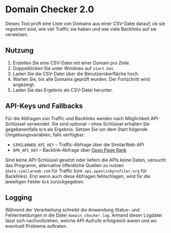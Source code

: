 # Domain Checker 2.0

Dieses Tool prüft eine Liste von Domains aus einer CSV-Datei darauf,
ob sie registriert sind, wie viel Traffic sie haben und wie viele
Backlinks auf sie verweisen.

## Nutzung

1. Erstellen Sie eine CSV-Datei mit einer Domain pro Zeile.
2. Doppelklicken Sie unter Windows auf `start.bat`.
3. Laden Sie die CSV-Datei über die Benutzeroberfläche hoch.
4. Warten Sie, bis alle Domains geprüft wurden. Der Fortschritt wird angezeigt.
5. Laden Sie das Ergebnis als CSV-Datei herunter.

## API-Keys und Fallbacks

Für die Abfragen von Traffic und Backlinks werden nach Möglichkeit
API-Schlüssel verwendet. Sie sind optional – ohne Schlüssel
erhalten Sie gegebenenfalls `N/A` als Ergebnis. Setzen Sie vor dem
Start folgende Umgebungsvariablen, falls verfügbar:

* `SIMILARWEB_API_KEY` – Traffic-Abfrage über die SimilarWeb-API
* `OPR_API_KEY` – Backlink-Abfrage über [Open Page Rank](https://www.openpagerank.com/)

Sind keine API-Schlüssel gesetzt oder liefern die APIs keine Daten,
versucht das Programm, alternative öffentliche Quellen zu nutzen
(`data.similarweb.com` für Traffic bzw. `api.openlinkprofiler.org` für
Backlinks). Erst wenn auch diese Abfragen fehlschlagen, wird für die
jeweiligen Felder `N/A` zurückgegeben.

## Logging

Während der Verarbeitung schreibt die Anwendung Status- und Fehlermeldungen
in die Datei `domain_checker.log`. Anhand dieser Logdatei lässt sich
nachvollziehen, welche API-Aufrufe erfolgreich waren und wo eventuell
Probleme auftraten.
